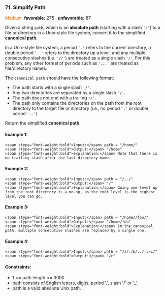 ### 71. Simplify Path
<span style="color:rgb(239, 108, 0)">Medium</span> &nbsp;**favorable:** 275 &nbsp; **unfavorable:** 87

Given a string `path`, which is an **absolute path** (starting with a slash `'/'`) to a file or directory in a Unix-style file system, convert it to the simplified **canonical path**.

In a Unix-style file system, a period `'.'` refers to the current directory, a double period `'..'` refers to the directory up a level, and any multiple consecutive slashes (i.e. `'//'`) are treated as a single slash `'/'`. For this problem, any other format of periods such as `'...'` are treated as file/directory names.

The `canonical path` should have the following format:
- The path starts with a single slash `'/'`.
- Any two directories are separated by a single slash `'/'`.
- The path does not end with a trailing `'/'`.
- The path only contains the directories on the path from the root directory to the target file or directory (i.e., no period `'.'` or double period `'..'`) 

Return the simplified **canonical path**.

#### Example 1:
```
<span stype="font-weight:bold">Input:</span> path = "/home/"
<span stype="font-weight:bold">Output:</span> "/home"
<span stype="font-weight:bold">Explanation:</span> Note that there is no trailing slash after the last directory name.
```

#### Example 2:
```
<span stype="font-weight:bold">Input:</span> path = "/../"
<span stype="font-weight:bold">Output:</span> "/"
<span stype="font-weight:bold">Explanation:</span> Going one level up from the root directory is a no-op, as the root level is the highest 
level you can go.
```

#### Example 3:
```
<span stype="font-weight:bold">Input:</span> path = "/home//foo/"
<span stype="font-weight:bold">Output:</span> "/home/foo"
<span stype="font-weight:bold">Explanation:</span> In the canonical path, multiple consecutive slashes are replaced by a single one.
```

#### Example 4:
```
<span stype="font-weight:bold">Input:</span> path = "/a/./b/../../c/"
<span stype="font-weight:bold">Output:</span> "/c"
``` 

#### Constraints:
- 1 <= path.length <= 3000
- path consists of English letters, digits, period '.', slash '/' or '_'.
- path is a valid absolute Unix path.
